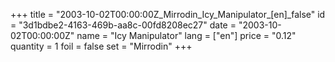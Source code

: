 +++
title = "2003-10-02T00:00:00Z_Mirrodin_Icy_Manipulator_[en]_false"
id = "3d1bdbe2-4163-469b-aa8c-00fd8208ec27"
date = "2003-10-02T00:00:00Z"
name = "Icy Manipulator"
lang = ["en"]
price = "0.12"
quantity = 1
foil = false
set = "Mirrodin"
+++
